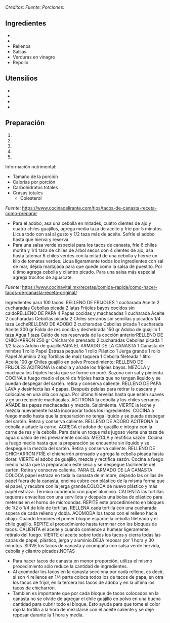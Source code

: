 # 

*Créditos:*
*Fuente:*
*Porciones:*


## Ingredientes


- 
- 
- Rellenos
- Salsas
- Verduras en vinagre
- Repollo


## Utensilios

- 
- 
- 
- 


## Preparación

1. 
2. 
3. 
4. 
5. 


Información nutrimental:

- Tamaño de la porción
- Calorías por porción
- Carbohidratos totales
- Grasas totales
  - Colesterol



*Fuente:* https://www.cocinadelirante.com/tips/tacos-de-canasta-receta-como-preparar

* Para el adobo, asa una cebolla en mitades, cuatro dientes de ajo y cuatro chiles guajillos, agrega media taza de aceite y fríe por 5 minutos. Licua todo con sal al gusto y 1/2 taza más de aceite. Sofríe el adobo hasta que hierva y reserva.
* Para una salsa verde especial para los tacos de canasta, fríe 6 chiles morita y 1/4 taza de chiles de árbol secos con 4 dientes de ajo; asa hasta tatemar 6 chiles verdes con la mitad de una cebolla y hierve un kilo de tomates verdes. Licua ligeramente todos los ingredientes con sal de mar, déjala martajada para que quede como la salsa de puestito. Por último agrega cebolla y cilantro picado. Para una salsa más especial agrega trocitos de aguacate.

*Fuente:*  https://www.cocinavital.mx/recetas/comida-rapida/como-hacer-tacos-de-canasta-receta-original/

Ingredientes para 100 tacos: RELLENO DE FRIJOLES 1 cucharada Aceite 2 cucharadas Cebollas picada 2 latas Frijoles bayos cocidos sin caldoRELLENO DE PAPA 4 Papas cocidas y machacadas 1 cucharada Aceite 2 cucharadas Cebollas picada 2 Chiles serranos sin semillas y picados 1/4 taza LecheRELLENO DE ADOBO 2 cucharadas Cebollas picada 1 cucharada Aceite 300 gr Falda de res cocida y deshebrada 150 gr Adobo de guajillo 1 taza Agua 1 taza Caldo de res reservada de la cocción anteriorRELLENO DE CHICHARRÓN 250 gr Chicharrón prensado 2 cucharadas Cebollas picada 1 1/2 tazas Adobo de guajilloPARA EL ARMADO DE LA CANASTA 1 Canasta de mimbre 1 rollo Papel Estraza pequeño 1 rollo Plástico 1 Jerga grande 1 rollo Papel Aluminio 2 kg Tortillas de maíz taquera 1 Cebolla fileteada 1 litro Aceite 100 gr Chiles guajillo en polvo
Procedimiento:
RELLENO DE FRIJOLES ACITRONA la cebolla y añade los frijoles bayos. MEZCLA y machaca los frijoles hasta que se forme un puré. Sazona con sal y pimienta. COCINA a fuego medio el puré de frijoles hasta que no tengan líquido y se puedan despegar del sartén. retira y conserva caliente.
RELLENO DE PAPA LAVA y desinfecta las 4 papas. Después pélalas para retirar la cascara y colócalas en una olla con agua. Por último hiérvelas hasta que estén suaves y en un recipiente machácalas. ACITRONA la cebolla y los chiles serranos. AÑADE las papas machacadas y mezcla. Salpimienta. VIERTE la leche y mezcla nuevamente hasta incorporar todos los ingredientes. COCINA a fuego medio hasta que la preparación no tenga líquido y se pueda despegar del sartén. Retira y conserva caliente.
RELLENO DE ADOBO ACITRONA la cebolla y añade la carne. AGREGA el adobo de guajillo e integra con la carne de res y la cebolla. Para darle un toque más jugoso vierte una taza de agua o caldo de res previamente cocida. MEZCLA y rectifica sazón. Cocina a fuego medio hasta que la preparación se encuentre sin líquido y se despegue la mezcla del sartén. Retira y conserva caliente.
RELLENO DE CHICHARRÓN FRÍE el chicharrón prensado y agrega la cebolla picada hasta dorar. VIERTE el adobo de guajillo, mezcla y rectifica sazón. Cocina a fuego medio hasta que la preparación esté seca y se despegue fácilmente del sartén. Retira y conserva caliente.
PARA EL ARMADO DE LA CANASTA COLOCA papel estraza en toda la canasta de mimbre, dejando las orillas de papel fuera de la canasta, encima cubre con plástico de la misma forma que el papel, y recubre con la jerga grande.COLOCA de nuevo plástico y más papel estraza. Termina cubriendo con papel aluminio. CALIENTA las tortillas taqueras envueltas con una servilleta y después una bolsa de plástico para meterlas en el horno de microondas. REPITE este procedimiento en bloques de 1/2 o 1/4 de kilo de tortillas. RELLENA cada tortilla con una cucharada sopera de cada relleno y dobla. ACOMODA los tacos con el relleno hacia abajo. Cuando termines el primer bloque esparce la cebolla fileteada y el chile guajillo. REPITE el procedimiento hasta terminar con los bloques de tacos. CALIENTA el aceite y cuando comience a humear ligeramente, retíralo del fuego. VIERTE el aceite sobre todos los tacos y cierra todas las capas de papel, plástico, jerga y aluminio.DEJA reposar por 1 hora y 30 minutos. SIRVE los tacos de canasta y acompaña con salsa verde hervida, cebolla y cilantro picados.NOTAS
* Para hacer tacos de canasta en menor proporción, utiliza el mismo procedimiento sólo reduce la cantidad de ingredientes.
* Al acomodar los tacos en la canasta secciona por cada relleno, es decir, si son 4 rellenos en 1/4 parte coloca todos los de tacos de papa, en otra los tacos de frijol, en la tercera los tacos de adobo y en la última los tacos de chicharrón.
* También es importante que por cada bloque de tacos colocados en la canasta no se olvide de agregar el chile guajillo en polvo en una buena cantidad para cubrir todo el bloque. Esto ayuda para que tome el color rojo la tortilla a la hora de mezclarse con el aceite caliente y se deje reposar durante la 1 hora y media.











